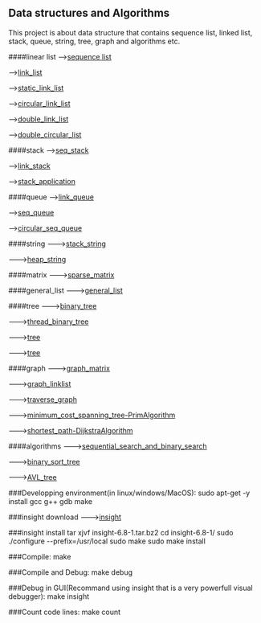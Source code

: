 Data structures and Algorithms
------------------------------

This project is about data structure that contains sequence list, linked list, stack, queue, string, tree, graph and algorithms etc.

####linear list
-->[sequence list](https://github.com/qomolangmaice/data.structures.algorithms/tree/master/linear_list/seq_list)

-->[link_list](https://github.com/qomolangmaice/data.structures.algorithms/tree/master/linear_list/link_list)

-->[static_link_list](https://github.com/qomolangmaice/data.structures.algorithms/tree/master/linear_list/static_link_list)

-->[circular_link_list](https://github.com/qomolangmaice/data.structures.algorithms/tree/master/linear_list/circular_link_list)

-->[double_link_list](https://github.com/qomolangmaice/data.structures.algorithms/tree/master/linear_list/double_link_list)

-->[double_circular_list](https://github.com/qomolangmaice/data.structures.algorithms/tree/master/linear_list/double_circular_list)

####stack
-->[seq_stack](https://github.com/qomolangmaice/data.structures.algorithms/tree/master/stack/seq_stack)

-->[link_stack](https://github.com/qomolangmaice/data.structures.algorithms/tree/master/stack/link_stack)

-->[stack_application](https://github.com/qomolangmaice/data.structures.algorithms/tree/master/stack/stack_application)

####queue
-->[link_queue](https://github.com/qomolangmaice/data.structures.algorithms/tree/master/queue/link_queue)

-->[seq_queue](https://github.com/qomolangmaice/data.structures.algorithms/tree/master/queue/seq_queue)

-->[circular_seq_queue](https://github.com/qomolangmaice/data.structures.algorithms/tree/master/queue/circular_seq_queue)

####string
--->[stack_string](https://github.com/qomolangmaice/data.structures.algorithms/tree/master/string/stack_string)

--->[heap_string](https://github.com/qomolangmaice/data.structures.algorithms/tree/master/string/heap_string)

####matrix
--->[sparse_matrix](https://github.com/qomolangmaice/data.structures.algorithms/tree/master/matrix/sparse_matrix)

####general_list
--->[general_list](https://github.com/qomolangmaice/data.structures.algorithms/tree/master/general_list)

####tree
--->[binary_tree](https://github.com/qomolangmaice/data.structures.algorithms/tree/master/tree/binary_tree)

--->[thread_binary_tree](https://github.com/qomolangmaice/data.structures.algorithms/tree/master/tree/thread_binary_tree)

--->[tree](https://github.com/qomolangmaice/data.structures.algorithms/tree/master/tree/tree)

--->[tree](https://github.com/qomolangmaice/data.structures.algorithms/tree/master/tree/tree)

####graph
--->[graph_matrix](https://github.com/qomolangmaice/data.structures.algorithms/tree/master/graph/graph_matrix)

--->[graph_linklist](https://github.com/qomolangmaice/data.structures.algorithms/tree/master/graph/graph_linklist)

--->[traverse_graph](https://github.com/qomolangmaice/data.structures.algorithms/tree/master/graph/traverse_graph)

--->[minimum_cost_spanning_tree-PrimAlgorithm](https://github.com/qomolangmaice/data.structures.algorithms/tree/master/graph/minimum_cost_spanning_tree-PrimAlgorithm)

--->[shortest_path-DijkstraAlgorithm](https://github.com/qomolangmaice/data.structures.algorithms/tree/master/graph/shortest_path-DijkstraAlgorithm)

####algorithms
--->[sequential_search_and_binary_search](https://github.com/qomolangmaice/data.structures.algorithms/tree/master/algorithms/search/sequential_search_and_binary_search)

--->[binary_sort_tree](https://github.com/qomolangmaice/data.structures.algorithms/tree/master/algorithms/search/binary_sort_tree)

--->[AVL_tree](https://github.com/qomolangmaice/data.structures.algorithms/tree/master/algorithms/search/AVL_tree)

###Developping environment(in linux/windows/MacOS): 
	sudo apt-get -y install gcc g++ gdb make 

###insight download
--->[insight](https://www.sourceware.org/insight/downloads.php)

###insight install
	tar xjvf insight-6.8-1.tar.bz2
	cd insight-6.8-1/
 	sudo ./configure --prefix=/usr/local 
	sudo make 
	sudo make install

###Compile:
	make

###Compile and Debug:
	make debug

###Debug in GUI(Recommand using insight that is a very powerfull visual debugger):
	make insight

###Count code lines:
	make count




